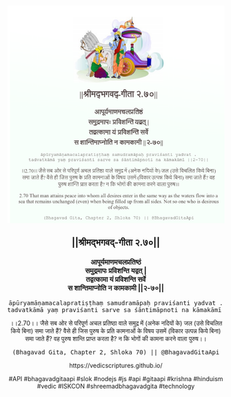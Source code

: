<img src="../../asset/BG_2_70.png"/>
<center><h2>||श्रीमद्‍भगवद्‍-गीता २.७०||</h2>
<h3>आपूर्यमाणमचलप्रतिष्ठं<br/>समुद्रमापः प्रविशन्ति यद्वत् |<br/>तद्वत्कामा यं प्रविशन्ति सर्वे<br/>स शान्तिमाप्नोति न कामकामी ||२-७०||</h3>
<pre>āpūryamāṇamacalapratiṣṭhaṃ samudramāpaḥ praviśanti yadvat .<br/>tadvatkāmā yaṃ praviśanti sarve sa śāntimāpnoti na kāmakāmī ||2-70||</pre>
<p>।।2.70।। जैसे सब ओर से परिपूर्ण अचल प्रतिष्ठा वाले समुद्र में (अनेक नदियों के) जल (उसे विचलित किये बिना) समा जाते हैं? वैसे ही जिस पुरुष के प्रति कामनाओं के विषय उसमें (विकार उत्पन्न किये बिना) समा जाते हैं? वह पुरुष शान्ति प्राप्त करता है? न कि भोगों की कामना करने वाला पुरुष।।</p>
<pre>(Bhagavad Gita, Chapter 2, Shloka 70) || @BhagavadGitaApi</pre><p>https://vedicscriptures.github.io/</p><p>#API #bhagavadgitaapi #slok #nodejs #js #api #gitaapi #krishna #hinduism #vedic #ISKCON #shreemadbhagavadgita #technology</p></center>